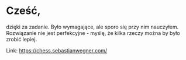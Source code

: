 # Cześć,
dzięki za zadanie. Było wymagające, ale sporo się przy nim nauczyłem.
Rozwiązanie nie jest perfekcyjne - myślę, że kilka rzeczy można by było zrobić lepiej.

Link: https://chess.sebastianwegner.com/
